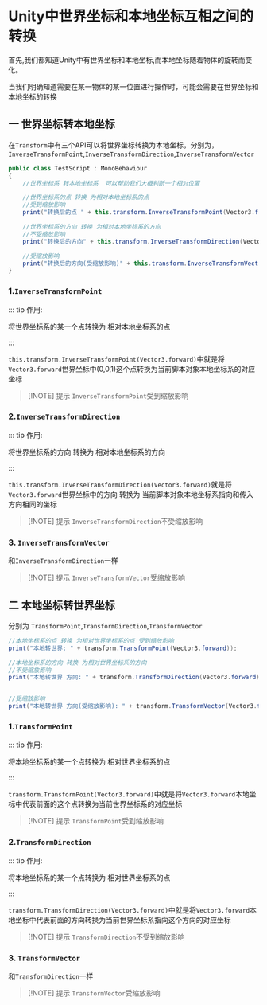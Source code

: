 # Unity中世界坐标和本地坐标互相之间的转换

首先,我们都知道Unity中有世界坐标和本地坐标,而本地坐标随着物体的旋转而变化。

当我们明确知道需要在某一物体的某一位置进行操作时，可能会需要在世界坐标和本地坐标的转换

## 一 世界坐标转本地坐标

在`Transform`中有三个API可以将世界坐标转换为本地坐标，分别为，`InverseTransformPoint`,`InverseTransformDirection`,`InverseTransformVector`

```c#
public class TestScript : MonoBehaviour
{
	//世界坐标系 转本地坐标系  可以帮助我们大概判断一个相对位置

	//世界坐标系的点 转换 为相对本地坐标系的点
	//受到缩放影响
	print("转换后的点 " + this.transform.InverseTransformPoint(Vector3.forward));

	//世界坐标系的方向 转换 为相对本地坐标系的方向
	//不受缩放影响
	print("转换后的方向" + this.transform.InverseTransformDirection(Vector3.forward));

	//受缩放影响
	print("转换后的方向(受缩放影响)" + this.transform.InverseTransformVector(Vector3.forward));
}
```

### 1.`InverseTransformPoint`

::: tip 作用:

将世界坐标系的某一个点转换为 相对本地坐标系的点

:::

`this.transform.InverseTransformPoint(Vector3.forward)`中就是将`Vector3.forward`世界坐标中(0,0,1)这个点转换为当前脚本对象本地坐标系的对应坐标

> [!NOTE] 提示
> `InverseTransformPoint`受到缩放影响

### 2.`InverseTransformDirection`

::: tip 作用:

将世界坐标系的方向 转换为 相对本地坐标系的方向

:::

`this.transform.InverseTransformDirection(Vector3.forward)`就是将`Vector3.forward`世界坐标中的方向 转换为 当前脚本对象本地坐标系指向和传入方向相同的坐标

> [!NOTE] 提示
> `InverseTransformDirection`不受缩放影响

### 3. `InverseTransformVector`

和`InverseTransformDirection`一样

> [!NOTE] 提示
> `InverseTransformVector`受缩放影响

## 二 本地坐标转世界坐标

分别为	`TransformPoint`,`TransformDirection`,`TransformVector`

```c#
//本地坐标系的点 转换 为相对世界坐标系的点 受到缩放影响
print("本地转世界: " + transform.TransformPoint(Vector3.forward));

//本地坐标系的方向 转换 为相对世界坐标系的方向
//不受缩放影响
print("本地转世界 方向: " + transform.TransformDirection(Vector3.forward));


//受缩放影响
print("本地转世界 方向(受缩放影响): " + transform.TransformVector(Vector3.forward));
```

### 1.`TransformPoint`

::: tip 作用:

将本地坐标系的某一个点转换为 相对世界坐标系的点

:::

`transform.TransformPoint(Vector3.forward)`中就是将`Vector3.forward`本地坐标中代表前面的这个点转换为当前世界坐标系的对应坐标

> [!NOTE] 提示
> `TransformPoint`受到缩放影响

### 2.`TransformDirection`

::: tip 作用:

将本地坐标系的某一个点转换为 相对世界坐标系的点

:::

`transform.TransformDirection(Vector3.forward)`中就是将`Vector3.forward`本地坐标中代表前面的方向转换为当前世界坐标系指向这个方向的对应坐标

> [!NOTE] 提示
> `TransformDirection`不受到缩放影响

### 3. `TransformVector`

和`TransformDirection`一样

> [!NOTE] 提示
> `TransformVector`受缩放影响
